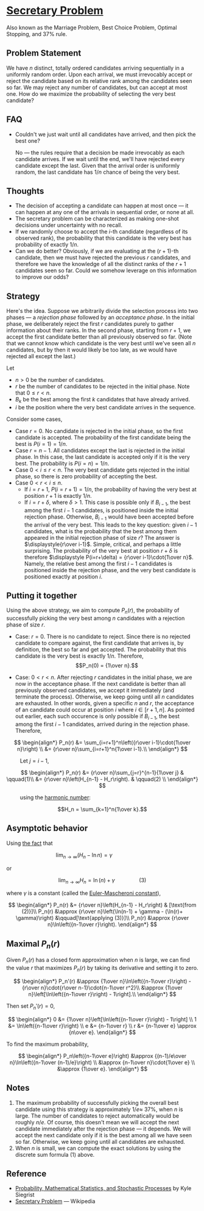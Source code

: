 # [Secretary Problem](https://en.wikipedia.org/wiki/Secretary_problem)

Also known as the Marriage Problem, Best Choice Problem, Optimal Stopping, and 37% rule.

## Problem Statement

We have $n$ distinct, totally ordered candidates arriving sequentially in a uniformly random order.  Upon each arrival, we must irrevocably accept or reject the candidate based on its relative rank among the candidates seen so far.  We may reject any number of candidates, but can accept at most one.  How do we maximize the probability of selecting the very best candidate?

## FAQ

* Couldn't we just wait until all candidates have arrived, and then pick the best one?

  No — the rules require that a decision be made irrevocably as each candidate arrives.  If we wait until the end, we'll have rejected every candidate except the last.  Given that the arrival order is uniformly random, the last candidate has $1/n$ chance of being the very best.

## Thoughts

* The decision of accepting a candidate can happen at most once — it can happen at any one of the arrivals in sequential order, or none at all.
* The secretary problem can be characterized as making one-shot decisions under uncertainty with no recall.
* If we randomly choose to accept the $i$-th candidate (regardless of its observed rank), the probability that this candidate is the very best has probability of exactly $1/n$.
* Can we do better?  Obviously, if we are evaluating at the $(r+1)$-th candidate, then we must have rejected the previous $r$ candidates, and therefore we have the knowledge of all the distinct ranks of the $r+1$ candidates seen so far.  Could we somehow leverage on this information to improve our odds?

## Strategy

Here's the idea.  Suppose we arbitrarily divide the selection process into two phases — a *rejection phase* followed by an *acceptance phase*.  In the initial phase, we deliberately reject the first $r$ candidates purely to gather information about their ranks.  In the second phase, starting from $r+1$, we accept the first candidate better than all previously observed so far. (Note that we cannot know which candidate is the very best until we've seen all $n$ candidates, but by then it would likely be too late, as we would have rejected all except the last.)

Let

* $n > 0$ be the number of candidates.
* $r$ be the number of candidates to be rejected in the initial phase.  Note that $0\le r<n$.
* $B_k$ be the best among the first $k$ candidates that have already arrived.
* $i$ be the position where the very best candidate arrives in the sequence.

Consider some cases,

* Case $r=0$.  No candidate is rejected in the initial phase, so the first candidate is accepted.  The probability of the first candidate being the best is $P(i=1) = 1/n$.
* Case $r=n-1$. All candidates except the last is rejected in the initial phase.  In this case, the last candidate is accepted only if it is the very best.  The probability is $P(i=n) = 1/n$.
* Case $0 < i\le r < n$.  The very best candidate gets rejected in the initial phase, so there is zero probability of accepting the best.
* Case $0<r< i\le n$.
  * If $i=r+1$, $P(i=r+1) = 1/n$, the probability of having the very best at position $r+1$ is exactly $1/n$.
  * If $i=r+\delta$, where $\delta > 1$.  This case is possible only if $B_{i-1}$, the best among the first $i-1$ candidates, is positioned inside the initial rejection phase.  Otherwise, $B_{i-1}$ would have been accepted before the arrival of the very best.
  This leads to the key question: given $i-1$ candidates, what is the probability that the best among them appeared in the initial rejection phase of size $r$?  The answer is $\displaystyle{r\over i-1}$.  Simple, critical, and perhaps a little surprising.
  The probability of the very best at position $r+\delta$ is therefore $\displaystyle P(i=r+\delta) = {r\over i-1}\cdot{1\over n}$.  Namely, the relative best among the first $i-1$ candidates is positioned inside the rejection phase, and the very best candidate is positioned exactly at position $i$.

## Putting it together

Using the above strategy, we aim to compute $P_n(r)$, the probability of successfully picking the very best among $n$ candidates with a rejection phase of size $r$.

* Case: $r=0$. There is no candidate to reject.  Since there is no rejected candidate to compare against, the first candidate that arrives is, by definition, the best so far and get accepted.  The probability that this candidate is the very best is exactly $1/n$.  Therefore, $$P_n(0) = {1\over n}.$$

* Case: $0 < r < n$.  After rejecting $r$ candidates in the initial phase, we are now in the acceptance phase.  If the next candidate is better than all previously observed candidates, we accept it immediately (and terminate the process).  Otherwise, we keep going until all $n$ candidates are exhausted.  In other words, given a specific $n$ and $r$, the acceptance of an candidate could occur at position $i$ where $i\in[r+1,n]$.
As pointed out earlier, each such occurence is only possible if $B_{i-1}$, the best among the first $i-1$ candidates, arrived during in the rejection phase.
Therefore,

$$
\begin{align*}
P_n(r) &= \sum_{i=r+1}^n\left({r\over i-1}\cdot{1\over n}\right) \\
       &= {r\over n}\sum_{i=r+1}^n{1\over i-1}.\\
\end{align*}
$$

$\qquad$ Let $j=i-1$,

$$
\begin{align*}
P_n(r) &= {r\over n}\sum_{j=r}^{n-1}{1\over j} & \qquad(1)\\
&= {r\over n}\left(H_{n-1} - H_r\right). & \qquad(2) \\
\end{align*}
$$

$\qquad$ using the [harmonic number](https://en.wikipedia.org/wiki/Harmonic_number):

$$H_n = \sum_{k=1}^n{1\over k}.$$

## Asymptotic behavior

Using [the fact](https://en.wikipedia.org/wiki/Harmonic_number#Calculation) that

$$\lim_{n\rightarrow\infty}(H_n - \ln n) = \gamma \qquad\qquad\qquad$$

or

$$\lim_{n\rightarrow\infty} H_n = \ln(n) + \gamma \qquad\qquad (3)$$

where $\gamma$ is a constant (called the [Euler-Mascheroni constant](https://en.wikipedia.org/wiki/Euler%E2%80%93Mascheroni_constant)),

$$
\begin{align*}
P_n(r) &= {r\over n}\left(H_{n-1} - H_r\right) & [\text{from (2)}]\\
P_n(r) &\approx {r\over n}\left(\ln(n-1) + \gamma - (\ln(r)+ \gamma)\right) &\qquad[\text{applying (3)}]\\
P_n(r) &\approx {r\over n}\ln\left({n-1\over r}\right).
\end{align*}
$$

## Maximal $P_n(r)$

Given $P_n(r)$ has a closed form approximation when $n$ is large, we can find the value $r$ that maximizes $P_n(r)$ by taking its derivative and setting it to zero.

$$
\begin{align*}
P_n'(r) &\approx {1\over n}\ln\left({n-1\over r}\right) - {r\over n}\cdot{r\over n-1}\cdot{n-1\over r^2}\\
&\approx {1\over n}\left[\ln\left({n-1\over r}\right) - 1\right].\\
\end{align*}
$$

Then set $P_n'(r) = 0$,

$$
\begin{align*}
0 &= {1\over n}\left[\ln\left({n-1\over r}\right) - 1\right] \\
1 &= \ln\left({n-1\over r}\right) \\
e &= {n-1\over r} \\
r &= {n-1\over e} \approx {n\over e}.
\end{align*}
$$

To find the maximum probability,

$$
\begin{align*}
P_n\left({n-1\over e}\right) &\approx {(n-1)/e\over n}\ln\left({n-1\over (n-1)/e}\right) \\
&\approx {n-1\over n}\cdot{1\over e} \\
&\approx {1\over e}.
\end{align*}
$$

## Notes

1. The maximum probability of successfully picking the overall best candidate using this strategy is approximately $1/e\approx$ 37%, when $n$ is large.  The number of candidates to reject automatically would be roughly $n/e$.  Of course, this doesn't mean we will accept the next candidate immediately after the rejection phase — it depends. We will accept the next candidate only if it is the best among all we have seen so far.  Otherwise, we keep going until all candidates are exhausted.
1. When $n$ is small, we can compute the exact solutions by using the discrete sum formula (1) above.

## Reference

* [Probability, Mathematical Statistics, and Stochastic Processes](https://stats.libretexts.org/Bookshelves/Probability_Theory/Probability_Mathematical_Statistics_and_Stochastic_Processes_(Siegrist)/12%3A_Finite_Sampling_Models/12.09%3A_The_Secretary_Problem?readerView#Statement_of_the_Problem) by Kyle Siegrist
* [Secretary Problem](https://en.wikipedia.org/wiki/Secretary_problem) — Wikipedia
